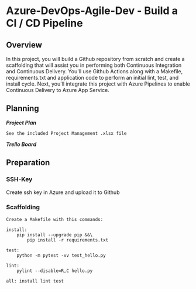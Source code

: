# Azure-DevOps-Agile-Dev - Build a CI / CD Pipeline

## Overview

In this project, you will build a Github repository from scratch and create a scaffolding that will assist you in performing both Continuous Integration and Continuous Delivery. You'll use Github Actions along with a Makefile, requirements.txt and application code to perform an initial lint, test, and install cycle. Next, you'll integrate this project with Azure Pipelines to enable Continuous Delivery to Azure App Service.

## Planning

***Project Plan***

    See the included Project Management .xlsx file

***Trello Board***

## Preparation

### SSH-Key

Create ssh key in Azure and upload it to Github

### Scaffolding

    Create a Makefile with this commands:

    install:
        pip install --upgrade pip &&\
            pip install -r requirements.txt

    test:
        python -m pytest -vv test_hello.py

    lint:
        pylint --disable=R,C hello.py

    all: install lint test
